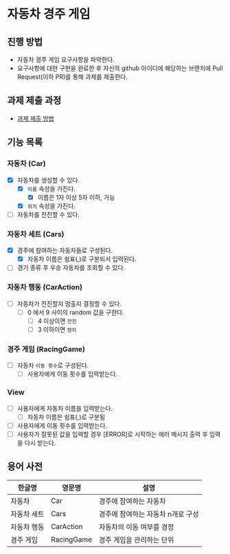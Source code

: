 # 자동차 경주 게임

## 진행 방법

* 자동차 경주 게임 요구사항을 파악한다.
* 요구사항에 대한 구현을 완료한 후 자신의 github 아이디에 해당하는 브랜치에 Pull Request(이하 PR)를 통해 과제를 제출한다.

## 과제 제출 과정

* [과제 제출 방법](https://github.com/next-step/nextstep-docs/tree/master/precourse)

## 기능 목록

### 자동차 (Car)

- [X] 자동차를 생성할 수 있다.
  - [X] `이름` 속성을 가진다.
    - [X] 이름은 1자 이상 5자 이하, 가능
  - [X] `위치` 속성을 가진다.
- [ ] 자동차를 전진할 수 있다.

### 자동차 세트 (Cars)

- [X] 경주에 참여하는 자동차들로 구성된다.
  - [X] 자동차 이름은 쉼표(,)로 구분되서 입력된다.
- [ ] 경기 종류 후 우승 자동차를 조회할 수 있다.

### 자동차 행동 (CarAction)

- [ ] 자동차가 전진할지 멈출지 결정할 수 있다.
  - [ ] 0 에서 9 사이의 random 값을 구한다.
    - [ ] 4 이상이면 `전진`
    - [ ] 3 이하이면 `정지`

### 경주 게임 (RacingGame)

- [ ] 자동차 `이동 횟수`로 구성된다.
  - [ ] 사용자에게 이동 횟수를 입력받는다.

### View

- [ ] 사용자에게 자동차 이름을 입력받는다.
    - [ ] 자동차 이름은 쉼표(,)로 구분됨
- [ ] 사용자에게 이동 횟수를 입력받는다.
- [ ] 사용자가 잘못된 값을 입력할 경우 [ERROR]로 시작하는 에러 메시지 출력 후 입력을 다시 받는다.

## 용어 사전

| 한글명 | 영문명 | 설명 |
| --- | --- | --- |
| 자동차 | Car | 경주에 참여하는 자동차 |
| 자동차 세트 | Cars | 경주에 참여하는 자동차 n개로 구성 |
| 자동차 행동 | CarAction | 자동차의 이동 여부를 경정 |
| 경주 게임 | RacingGame | 경주 게임을 관리하는 단위 |
